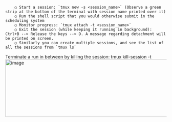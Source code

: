 		○ Start a session: `tmux new -s <session_name>` (Observe a green strip at the bottom of the terminal with session name printed over it)
		○ Run the shell script that you would otherwise submit in the scheduling system
		○ Monitor progress: `tmux attach -t <session_name>`
		○ Exit the session (while keeping it running in background): Ctrl+B --> Release the keys --> D. A message regarding detachment will be printed on screen.
		○ Similarly you can create multiple sessions, and see the list of all the sessions from `tmux ls`
Terminate a run in between by killing the session: tmux kill-session -t <session-name><img width="538" height="181" alt="image" src="https://github.com/user-attachments/assets/89785cbc-0d9a-4c8d-9d32-0cd9ad5a0ab3" />
